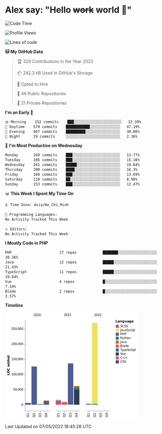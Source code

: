 # Alex say: "Hello ~~work~~ world 🐾"

<!--START_SECTION:waka-->
![Code Time](http://img.shields.io/badge/Code%20Time-0-blue)

![Profile Views](http://img.shields.io/badge/Profile%20Views-1-blue)

![Lines of code](https://img.shields.io/badge/From%20Hello%20World%20I%27ve%20Written-646%20Thousand%20lines%20of%20code-blue)

**🐱 My GitHub Data** 

> 🏆 329 Contributions in the Year 2022
 > 
> 📦 242.3 kB Used in GitHub's Storage 
 > 
> 💼 Opted to Hire
 > 
> 📜 46 Public Repositories 
 > 
> 🔑 21 Private Repositories  
 > 
**I'm an Early 🐤** 

```text
🌞 Morning    152 commits    ███░░░░░░░░░░░░░░░░░░░░░░   12.39% 
🌆 Daytime    579 commits    ███████████░░░░░░░░░░░░░░   47.19% 
🌃 Evening    467 commits    █████████░░░░░░░░░░░░░░░░   38.06% 
🌙 Night      29 commits     ░░░░░░░░░░░░░░░░░░░░░░░░░   2.36%

```
📅 **I'm Most Productive on Wednesday** 

```text
Monday       169 commits    ███░░░░░░░░░░░░░░░░░░░░░░   13.77% 
Tuesday      186 commits    ███░░░░░░░░░░░░░░░░░░░░░░   15.16% 
Wednesday    241 commits    █████░░░░░░░░░░░░░░░░░░░░   19.64% 
Thursday     200 commits    ████░░░░░░░░░░░░░░░░░░░░░   16.3% 
Friday       168 commits    ███░░░░░░░░░░░░░░░░░░░░░░   13.69% 
Saturday     110 commits    ██░░░░░░░░░░░░░░░░░░░░░░░   8.96% 
Sunday       153 commits    ███░░░░░░░░░░░░░░░░░░░░░░   12.47%

```


📊 **This Week I Spent My Time On** 

```text
⌚︎ Time Zone: Asia/Ho_Chi_Minh

💬 Programming Languages: 
No Activity Tracked This Week

🔥 Editors: 
No Activity Tracked This Week

```

**I Mostly Code in PHP** 

```text
PHP                      17 repos            ███████░░░░░░░░░░░░░░░░░░   30.36% 
Java                     12 repos            █████░░░░░░░░░░░░░░░░░░░░   21.43% 
TypeScript               11 repos            █████░░░░░░░░░░░░░░░░░░░░   19.64% 
Vue                      4 repos             █░░░░░░░░░░░░░░░░░░░░░░░░   7.14% 
Blade                    2 repos             █░░░░░░░░░░░░░░░░░░░░░░░░   3.57%

```


**Timeline**

![Chart not found](https://raw.githubusercontent.com/alexzvn/alexzvn/main/charts/bar_graph.png) 


 Last Updated on 07/05/2022 18:45:28 UTC
<!--END_SECTION:waka-->
